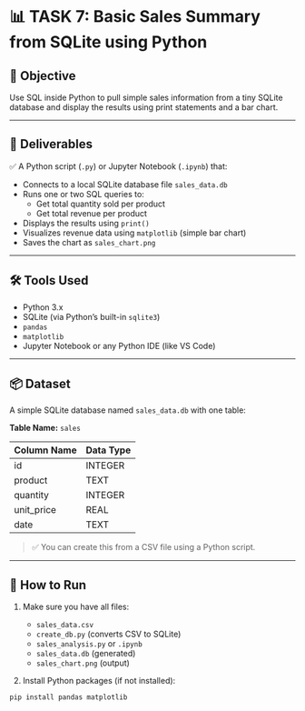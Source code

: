 # 📊 TASK 7: Basic Sales Summary from SQLite using Python

## 🎯 Objective
Use SQL inside Python to pull simple sales information from a tiny SQLite database and display the results using print statements and a bar chart.

---

## 📂 Deliverables

✅ A Python script (`.py`) or Jupyter Notebook (`.ipynb`) that:

- Connects to a local SQLite database file `sales_data.db`
- Runs one or two SQL queries to:
  - Get total quantity sold per product
  - Get total revenue per product
- Displays the results using `print()`
- Visualizes revenue data using `matplotlib` (simple bar chart)
- Saves the chart as `sales_chart.png`

---

## 🛠️ Tools Used

- Python 3.x
- SQLite (via Python’s built-in `sqlite3`)
- `pandas`
- `matplotlib`
- Jupyter Notebook or any Python IDE (like VS Code)

---

## 📦 Dataset

A simple SQLite database named `sales_data.db` with one table:

**Table Name:** `sales`

| Column Name   | Data Type |
|---------------|-----------|
| id            | INTEGER   |
| product       | TEXT      |
| quantity      | INTEGER   |
| unit_price    | REAL      |
| date          | TEXT      |

> ✅ You can create this from a CSV file using a Python script.

---

## 🧪 How to Run

1. Make sure you have all files:
   - `sales_data.csv`
   - `create_db.py` (converts CSV to SQLite)
   - `sales_analysis.py` or `.ipynb`
   - `sales_data.db` (generated)
   - `sales_chart.png` (output)

2. Install Python packages (if not installed):
```bash
pip install pandas matplotlib
